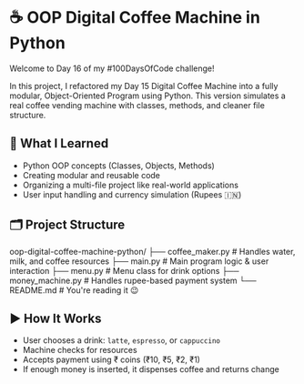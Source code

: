# ☕ OOP Digital Coffee Machine in Python

Welcome to Day 16 of my #100DaysOfCode challenge!

In this project, I refactored my Day 15 Digital Coffee Machine into a fully modular, Object-Oriented Program using Python. This version simulates a real coffee vending machine with classes, methods, and cleaner file structure.

## 🔧 What I Learned

- Python OOP concepts (Classes, Objects, Methods)
- Creating modular and reusable code
- Organizing a multi-file project like real-world applications
- User input handling and currency simulation (Rupees 🇮🇳)

## 🗂️ Project Structure

oop-digital-coffee-machine-python/
├── coffee_maker.py # Handles water, milk, and coffee resources
├── main.py # Main program logic & user interaction
├── menu.py # Menu class for drink options
├── money_machine.py # Handles rupee-based payment system
└── README.md # You're reading it 😉

## ▶️ How It Works

- User chooses a drink: `latte`, `espresso`, or `cappuccino`
- Machine checks for resources
- Accepts payment using ₹ coins (₹10, ₹5, ₹2, ₹1)
- If enough money is inserted, it dispenses coffee and returns change
